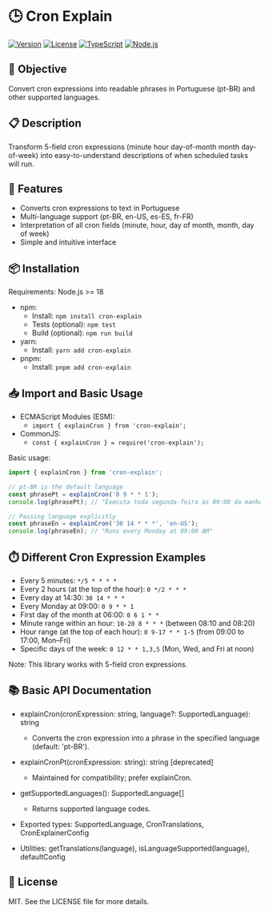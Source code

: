 # 🕒 Cron Explain

[![Version](https://img.shields.io/badge/version-1.0.0-blue.svg)](https://github.com/username/cron-explain)
[![License](https://img.shields.io/badge/license-MIT-green.svg)](LICENSE)
[![TypeScript](https://img.shields.io/badge/TypeScript-5.5.3-blue.svg)](https://www.typescriptlang.org/)
[![Node.js](https://img.shields.io/badge/Node.js-%3E%3D18.x-green.svg)](https://nodejs.org/)

## 🎯 Objective

Convert cron expressions into readable phrases in Portuguese (pt-BR) and other supported languages.

## 📋 Description

Transform 5-field cron expressions (minute hour day-of-month month day-of-week) into easy-to-understand descriptions of when scheduled tasks will run.

## 🚀 Features

- Converts cron expressions to text in Portuguese
- Multi-language support (pt-BR, en-US, es-ES, fr-FR)
- Interpretation of all cron fields (minute, hour, day of month, month, day of week)
- Simple and intuitive interface

## 📦 Installation

Requirements: Node.js >= 18

- npm:
    - Install: `npm install cron-explain`
    - Tests (optional): `npm test`
    - Build (optional): `npm run build`
- yarn:
    - Install: `yarn add cron-explain`
- pnpm:
    - Install: `pnpm add cron-explain`

## 📥 Import and Basic Usage

- ECMAScript Modules (ESM):
    - `import { explainCron } from 'cron-explain';`
- CommonJS:
    - `const { explainCron } = require('cron-explain');`

Basic usage:

```ts
import { explainCron } from 'cron-explain';

// pt-BR is the default language
const phrasePt = explainCron('0 9 * * 1');
console.log(phrasePt); // "Executa toda segunda-feira às 09:00 da manhã"

// Passing language explicitly
const phraseEn = explainCron('30 14 * * *', 'en-US');
console.log(phraseEn); // "Runs every Monday at 09:00 AM"
```

## ⏱️ Different Cron Expression Examples
- Every 5 minutes: `*/5 * * * *`
- Every 2 hours (at the top of the hour): `0 */2 * * *`
- Every day at 14:30: `30 14 * * *`
- Every Monday at 09:00: `0 9 * * 1`
- First day of the month at 06:00: `0 6 1 * *`
- Minute range within an hour: `10-20 8 * * *` (between 08:10 and 08:20)
- Hour range (at the top of each hour): `0 9-17 * * 1-5` (from 09:00 to 17:00, Mon–Fri)
- Specific days of the week: `0 12 * * 1,3,5` (Mon, Wed, and Fri at noon)

Note: This library works with 5-field cron expressions.
## 📚 Basic API Documentation
- explainCron(cronExpression: string, language?: SupportedLanguage): string
    - Converts the cron expression into a phrase in the specified language (default: 'pt-BR').

- explainCronPt(cronExpression: string): string [deprecated]
    - Maintained for compatibility; prefer explainCron.

- getSupportedLanguages(): SupportedLanguage[]
    - Returns supported language codes.

- Exported types: SupportedLanguage, CronTranslations, CronExplainerConfig
- Utilities: getTranslations(language), isLanguageSupported(language), defaultConfig

## 📄 License
MIT. See the LICENSE file for more details.


